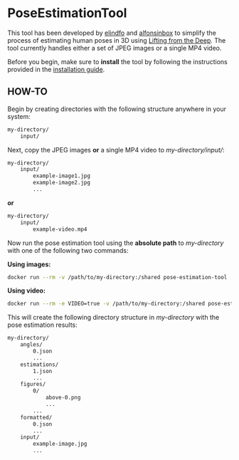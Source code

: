 [elindfo]: https://github.com/elindfo
[alfonsinbox]: https://github.com/alfonsinbox
[Lifting from the Deep]: https://github.com/DenisTome/Lifting-from-the-Deep-release

# PoseEstimationTool
This tool has been developed by [elindfo] and [alfonsinbox] to simplify the process of estimating human poses in 3D using [Lifting from the Deep]. The tool currently handles either a set of JPEG images or a single MP4 video.

Before you begin, make sure to **install** the tool by following the instructions provided in the [installation guide](INSTALL.md).

## HOW-TO
Begin by creating directories with the following structure anywhere in your system:

```bash
my-directory/
    input/
```

Next, copy the JPEG images **or** a single MP4 video to *my-directory/input/*:

```bash
my-directory/
    input/
        example-image1.jpg
        example-image2.jpg
        ...
```
**or**

```bash
my-directory/
    input/
        example-video.mp4
```

Now run the pose estimation tool using the **absolute path** to *my-directory* with one of the following two commands:

**Using images:**
```bash
docker run --rm -v /path/to/my-directory:/shared pose-estimation-tool
```

**Using video:**
```bash
docker run --rm -e VIDEO=true -v /path/to/my-directory:/shared pose-estimation-tool
```

This will create the following directory structure in *my-directory* with the pose estimation results:
```bash
my-directory/
    angles/
        0.json
        ...
    estimations/
        1.json
        ...
    figures/
        0/
            above-0.png
            ...
        ...
    formatted/
        0.json
        ...
    input/
        example-image.jpg
        ...
    
```